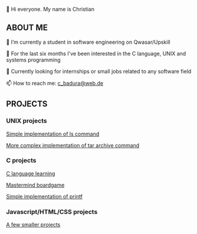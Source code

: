 👋 Hi everyone. My name is Christian

## ABOUT ME 

🌱 I’m currently a student in software engineering on Qwasar/Upskill

👀 For the last six months I've been interested in the C language, UNIX and systems programming

:climbing: Currently looking for internships or small jobs related to any software field


📫 How to reach me: c_badura@web.de

## PROJECTS

### UNIX projects

[Simple implementation of ls command](https://github.com/cbadura/my_ls)

[More complex implementation of tar archive command](https://github.com/cbadura/my_tar)

### C projects

[C language learning](https://github.com/cbadura/C-language)

[Mastermind boardgame](https://github.com/cbadura/my_mastermind)

[Simple implementation of printf](https://github.com/cbadura/my_printf)


### Javascript/HTML/CSS projects

[A few smaller projects](https://github.com/cbadura/Web-Javascript-projects)





<!---
cbadura/cbadura is a ✨ special ✨ repository because its `README.md` (this file) appears on your GitHub profile.
You can click the Preview link to take a look at your changes.
--->
